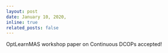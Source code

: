 ```yaml
---
layout: post
date: January 10, 2020,
inline: true
related_posts: false
---
```


OptLearnMAS workshop paper on Continuous DCOPs accepted!
